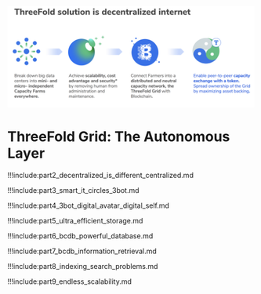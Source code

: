 ![](./img/tf_solution.png)

# ThreeFold Grid: The Autonomous Layer

!!!include:part2_decentralized_is_different_centralized.md

!!!include:part3_smart_it_circles_3bot.md

!!!include:part4_3bot_digital_avatar_digital_self.md

!!!include:part5_ultra_efficient_storage.md

!!!include:part6_bcdb_powerful_database.md

!!!include:part7_bcdb_information_retrieval.md

!!!include:part8_indexing_search_problems.md

!!!include:part9_endless_scalability.md